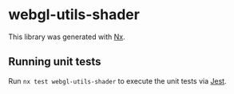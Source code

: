 # webgl-utils-shader

This library was generated with [Nx](https://nx.dev).

## Running unit tests

Run `nx test webgl-utils-shader` to execute the unit tests via [Jest](https://jestjs.io).
